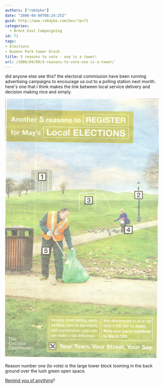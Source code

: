 ```yaml
---
authors: ["robdyke"]
date: "2006-04-09T08:24:25Z"
guid: http://www.robdyke.com/bec/?p=71
categories:
  - Brent East Campaigning
id: 71
tags:
- Elections
- Queens Park tower block
title: 5 reasons to vote - one is a tower!
url: /2006/04/09/5-reasons-to-vote-one-is-a-tower/
---
```

did anyone else see this? the electoral commission have been running advertising campaigns to encourage us out to a polling station next month. here's one that i think makes the link between local service delivery and decision making nice and simply.

[<img alt="electoral commission - 5 reasons to vote" id="image70" src="/pubfiles/2006/04/test_scan0022.jpg" />](/pubfiles/2006/04/test_scan0022.jpg "electoral commission - 5 reasons to vote")

Reason number one (to vote) is the large tower block looming in the back ground over the lush green open space.

[Remind you of anything](http://stopthetower.co.uk/images/stories/artistview2.jpg "from stopthetower.co.uk")?